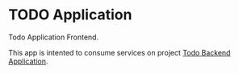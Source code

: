 # TODO Application

Todo Application Frontend.

This app is intented to consume services on project [Todo Backend Application](https://github.com/memovagon/todo_frontend).
